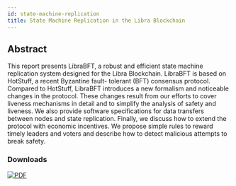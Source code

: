 ```yaml
---
id: state-machine-replication
title: State Machine Replication in the Libra Blockchain
---
```


## Abstract

This report presents LibraBFT, a robust and efficient state machine replication system designed for the Libra Blockchain. LibraBFT is based on HotStuff, a recent Byzantine fault- tolerant (BFT) consensus protocol. Compared to HotStuff, LibraBFT introduces a new formalism and noticeable changes in the protocol. These changes result from our efforts to cover liveness mechanisms in detail and to simplify the analysis of safety and liveness. We also provide software specifications for data transfers between nodes and state replication. Finally, we discuss how to extend the protocol with economic incentives. We propose simple rules to reward timely leaders and voters and describe how to detect malicious attempts to break safety.

### Downloads

[![PDF](assets/illustrations/state-machine-pdf.png)]()
